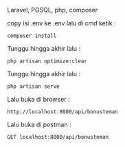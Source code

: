 Laravel, PGSQL, php, composer </br>

copy isi .env ke .env lalu di cmd ketik :

```
composer install
```

Tunggu hingga akhir lalu :

```
php artisan optimize:clear
```

Tunggu hingga akhir lalu :

```
php artisan serve
```

Lalu buka di browser :

```
http://localhost:8000/api/bonusteman
```

Lalu buka di postman :

```
GET localhost:8000/api/bonusteman
```